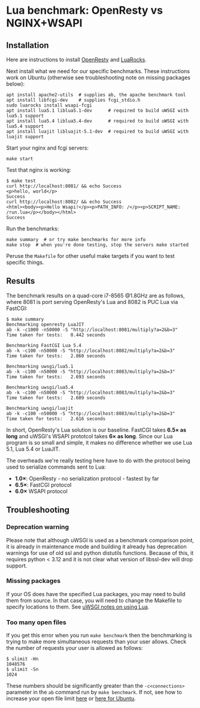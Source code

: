 # Lua benchmark: OpenResty vs NGINX+WSAPI

## Installation

Here are instructions to install [OpenResty](https://openresty.org/en/installation.html) and [LuaRocks](https://luarocks.org/#quick-start).

Next install what we need for our specific benchmarks. These instructions work on Ubuntu (otherwise see troubleshooting note on missing packages below):

```shell
apt install apache2-utils  # supplies ab, the apache benchmark tool
apt install libfcgi-dev    # supplies fcgi_stdio.h
sudo luarocks install wsapi-fcgi
apt install lua5.1 liblua5.1-dev      # required to build uWSGI with lua5.1 support
apt install lua5.4 liblua5.4-dev      # required to build uWSGI with lua5.4 support
apt install luajit libluajit-5.1-dev  # required to build uWSGI with luajit support
```

Start your nginx and fcgi servers:

```shell
make start
```

Test that nginx is working:

```shell
$ make test
curl http://localhost:8081/ && echo Success
<p>hello, world</p>
Success
curl http://localhost:8082/ && echo Success
<html><body><p>Hello Wsapi!</p><p>PATH_INFO: /</p><p>SCRIPT_NAME: /run.lua</p></body></html>
Success
```

Run the benchmarks:

```shell
make summary  # or try make benchmarks for more info
make stop  # when you're done testing, stop the servers make started
```

Peruse the `Makefile` for other useful make targets if you want to test specific things.

## Results

The benchmark results on a quad-core i7-8565 @1.8GHz are as follows, where 8081 is port serving OpenResty's Lua and 8082 is PUC Lua via FastCGI:

```shell
$ make summary
Benchmarking openresty LuaJIT
ab -k -c1000 -n50000 -S "http://localhost:8081/multiply?a=2&b=3"
Time taken for tests:   0.442 seconds
 
Benchmarking FastCGI Lua 5.4
ab -k -c100 -n50000 -S "http://localhost:8082/multiply?a=2&b=3"
Time taken for tests:   2.860 seconds
 
Benchmarking uwsgi/lua5.1
ab -k -c100 -n50000 -S "http://localhost:8083/multiply?a=2&b=3"
Time taken for tests:   2.693 seconds
 
Benchmarking uwsgi/lua5.4
ab -k -c100 -n50000 -S "http://localhost:8083/multiply?a=2&b=3"
Time taken for tests:   2.609 seconds
 
Benchmarking uwsgi/luajit
ab -k -c100 -n50000 -S "http://localhost:8083/multiply?a=2&b=3"
Time taken for tests:   2.616 seconds
```

In short, OpenResty's Lua solution is our baseline. FastCGI takes **6.5× as long** and uWSGI's WSAPI prototcol takes **6× as long**. Since our Lua program is so small and simple, it makes no difference whether we use Lua 5.1, Lua 5.4 or LuaJIT.

The overheads we're really testing here have to do with the protocol being used to serialize commands sent to Lua:

- **1.0×**: OpenResty - no serialization protocol - fastest by far
- **6.5×**: FastCGI protocol
- **6.0×** WSAPI protocol

## Troubleshooting

### Deprecation warning

Please note that although uWSGI is used as a benchmark comparison point, it is already in maintenance mode and building it already has deprecation warnings for use of old ssl and python distutils functions. Because of this, it requires python < 3.12 and it is not clear what version of libssl-dev will drop support.

### Missing packages

If your OS does have the specified Lua packages, you may need to build them from source. In that case, you will need to change the Makefile to specify locations to them. See [uWSGI notes on using Lua](https://uwsgi-docs.readthedocs.io/en/latest/Lua.html#:~:text=If%20you%20do%20not%20want%20to%20rely%20on%20the%20pkg%2Dconfig%20tool).

### Too many open files

If you get this error when you run `make benchmark` then the benchmarking is trying to make more simultaneous requests than your user allows. Check the number of requests your user is allowed as follows:

```shell
$ ulimit -Hn
1048576
$ ulimit -Sn
1024
```

These numbers should be significantly greater than the `-c<connections>` parameter in the `ab` command run by `make benchmark`. If not, see how to increase your open file limit [here](https://www.cyberciti.biz/faq/linux-unix-nginx-too-many-open-files/) or [here for Ubuntu](https://manage.accuwebhosting.com/knowledgebase/3334/How-to-Increase-Open-Files-Limit-in-Ubuntu.html).


